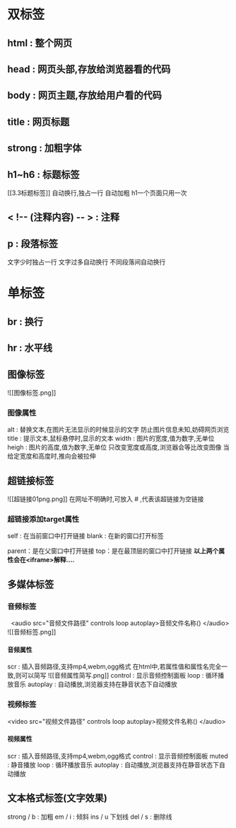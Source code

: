 # 双标签
## html : 整个网页
## head : 网页头部,存放给浏览器看的代码
## body : 网页主题,存放给用户看的代码
## title : 网页标题
## strong : 加粗字体
## h1~h6 : 标题标签
[[3.3标题标签]]
自动换行,独占一行
自动加粗
h1一个页面只用一次
## < !-- (注释内容) -- > : 注释
##  p : 段落标签
文字少时独占一行
文字过多自动换行
不同段落间自动换行

# 单标签
## br : 换行
## hr : 水平线
## 图像标签
![[图像标签.png]]
### 图像属性
alt : 替换文本,在图片无法显示的时候显示的文字
防止图片信息未知,妨碍网页浏览
title : 提示文本,鼠标悬停时,显示的文本
width : 图片的宽度,值为数字,无单位
heigh : 图片的高度,值为数字,无单位
只改变宽度或高度,浏览器会等比改变图像
当给定宽度和高度时,推向会被拉伸
## 超链接标签
![[超链接01png.png]]
在网址不明确时,可放入 # ,代表该超链接为空链接
### 超链接添加target属性
self : 在当前窗口中打开链接
blank : 在新的窗口打开标签

parent：是在父窗口中打开链接
top：是在最顶层的窗口中打开链接
__以上两个属性会在\<iframe>解释....__
## 多媒体标签
### 音频标签
  \<audio src="音频文件路径" controls loop autoplay>音频文件名称() \</audio>
![[音频标签.png]]
#### 音频属性
scr : 插入音频路径,支持mp4,webm,ogg格式
在html中,若属性值和属性名完全一致,则可以简写
![[音频属性简写.png]]
control : 显示音频控制面板
loop : 循环播放音乐
autoplay : 自动播放,浏览器支持在静音状态下自动播放  
### 视频标签
\<video src="视频文件路径" controls loop autoplay>视频文件名称() \</audio>
#### 视频属性
scr : 插入音频路径,支持mp4,webm,ogg格式
control : 显示音频控制面板
muted : 静音播放
loop : 循环播放音乐
autoplay : 自动播放,浏览器支持在静音状态下自动播放  

## 文本格式标签(文字效果)
 strong / b : 加粗
 em / i : 倾斜
 ins / u 下划线
 del / s : 删除线
